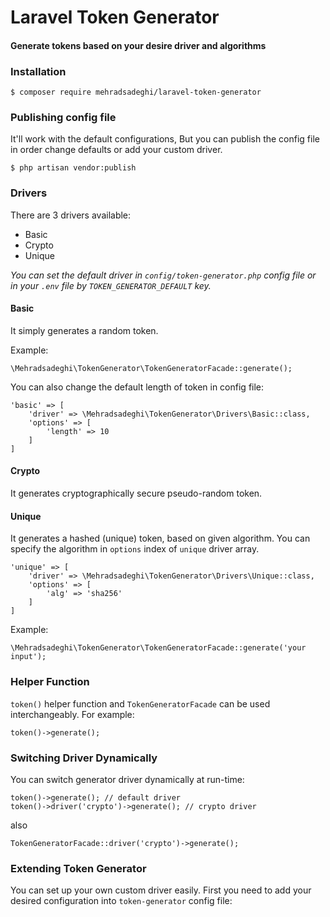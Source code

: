 # Laravel Token Generator
#### Generate tokens based on your desire driver and algorithms

### Installation
`$ composer require mehradsadeghi/laravel-token-generator`

### Publishing config file
It'll work with the default configurations, But you can publish the config file in order change defaults or add your custom driver.

`$ php artisan vendor:publish`

### Drivers
There are 3 drivers available: 
- Basic
- Crypto
- Unique

*You can set the default driver in `config/token-generator.php` config file or in your `.env` file by `TOKEN_GENERATOR_DEFAULT` key.*

#### Basic
It simply generates a random token.

Example:
```
\Mehradsadeghi\TokenGenerator\TokenGeneratorFacade::generate();
```
You can also change the default length of token in config file:
```
'basic' => [
    'driver' => \Mehradsadeghi\TokenGenerator\Drivers\Basic::class,
    'options' => [
        'length' => 10
    ]
]
```
         
#### Crypto
It generates cryptographically secure pseudo-random token.
 
#### Unique
It generates a hashed (unique) token, based on given algorithm. You can specify the algorithm in `options` index of `unique` driver array.
```
'unique' => [
    'driver' => \Mehradsadeghi\TokenGenerator\Drivers\Unique::class,
    'options' => [
        'alg' => 'sha256'
    ]
]
```
Example:
```
\Mehradsadeghi\TokenGenerator\TokenGeneratorFacade::generate('your input');
```

### Helper Function
`token()` helper function and `TokenGeneratorFacade` can be used interchangeably. For example:

```
token()->generate();
```

### Switching Driver Dynamically
You can switch generator driver dynamically at run-time:

```
token()->generate(); // default driver
token()->driver('crypto')->generate(); // crypto driver
```
also
```
TokenGeneratorFacade::driver('crypto')->generate();
```
### Extending Token Generator
You can set up your own custom driver easily. First you need to add your desired configuration into `token-generator` config file:
 